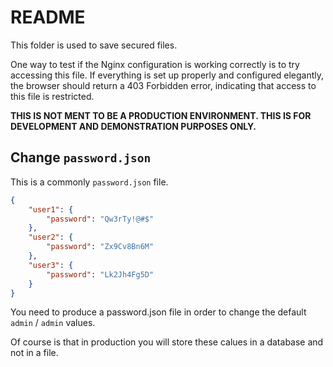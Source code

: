 # README

This folder is used to save secured files. 

One way to test if the Nginx configuration is working correctly is to try accessing this file. If everything is set up properly and configured elegantly, the browser should return a 403 Forbidden error, indicating that access to this file is restricted.

**THIS IS NOT MENT TO BE A PRODUCTION ENVIRONMENT. THIS IS FOR DEVELOPMENT AND DEMONSTRATION PURPOSES ONLY.**

## Change `password.json`

This is a commonly  `password.json` file.
```json
{
    "user1": {
        "password": "Qw3rTy!@#$"
    },
    "user2": {
        "password": "Zx9Cv8Bn6M"
    },
    "user3": {
        "password": "Lk2Jh4Fg5D"
    }
}
```

You need to produce a password.json file in order to change the default `admin` / `admin` values.

Of course is that in production you will store these calues in a database and not in a file.